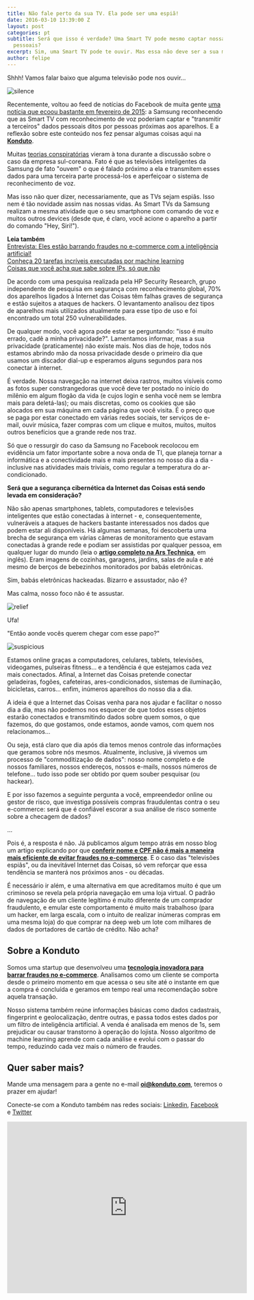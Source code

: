 ```yaml
---
title: Não fale perto da sua TV. Ela pode ser uma espiã!
date: 2016-03-10 13:39:00 Z
layout: post
categories: pt
subtitle: Será que isso é verdade? Uma Smart TV pode mesmo captar nossas informações
  pessoais?
excerpt: Sim, uma Smart TV pode te ouvir. Mas essa não deve ser a sua maior preocupação...
author: felipe
---
```


Shhh! Vamos falar baixo que alguma televisão pode nos ouvir… 

![silence](/images/160310-silence.gif)

Recentemente, voltou ao feed de notícias do Facebook de muita gente [uma notícia que ecoou bastante em fevereiro de 2015](http://exame.abril.com.br/tecnologia/noticias/samsung-pede-que-clientes-evitem-discutir-assuntos-pessoais-em-frente-de-sua-smarttv): a Samsung reconhecendo que as Smart TV com reconhecimento de voz poderiam captar e "transmitir a terceiros" dados pessoais ditos por pessoas próximas aos aparelhos. E a reflexão sobre este conteúdo nos fez pensar algumas coisas aqui na **[Konduto](http://www.konduto.com/?utm_source=konduto&utm_medium=blog&utm_campaign=conteudo)**. 

Muitas [teorias conspiratórias](https://neuronionerd.wordpress.com/2016/02/13/1984-e-hoje-samsung-afirma-que-suas-smart-tvs-estao-ouvindo-as-conversas-de-seus-usuarios/) vieram à tona durante a discussão sobre o caso da empresa sul-coreana. Fato é que as televisões inteligentes da Samsung de fato "ouvem" o que é falado próximo a ela e transmitem esses dados para uma terceira parte processá-los e aperfeiçoar o sistema de reconhecimento de voz. 

Mas isso não quer dizer, necessariamente, que as TVs sejam espiãs. Isso nem é tão novidade assim nas nossas vidas. As Smart TVs da Samsung realizam a mesma atividade que o seu smartphone com comando de voz e muitos outros devices (desde que, é claro, você acione o aparelho a partir do comando "Hey, Siri!").

**Leia também**  
[Entrevista: Eles estão barrando fraudes no e-commerce com a inteligência artificial!](http://ofuturodascoisas.com/entrevista-eles-estao-barrando-fraudes-no-e-commerce-com-a-inteligencia-artificial/)  
[Conheça 20 tarefas incríveis executadas por machine learning](https://blog.konduto.com/pt/2015/12/20-tarefas-incriveis-que-machine-learning-pode-fazer/?utm_source=konduto&utm_medium=blog&utm_campaign=conteudo)  
[Coisas que você acha que sabe sobre IPs, só que não](https://blog.konduto.com/pt/2015/04/coisas-que-voce-acha-que-sabe-sobre-ips-sqn/?utm_source=konduto&utm_medium=blog&utm_campaign=conteudo)

De acordo com uma pesquisa realizada pela HP Security Research, grupo independente de pesquisa em segurança com reconhecimento global, 70% dos aparelhos ligados à Internet das Coisas têm falhas graves de segurança e estão sujeitos a ataques de hackers. O levantamento analisou dez tipos de aparelhos mais utilizados atualmente para esse tipo de uso e foi encontrado um total 250 vulnerabilidades. 

De qualquer modo, você agora pode estar se perguntando: "isso é muito errado, cadê a minha privacidade?". Lamentamos informar, mas a sua privacidade (praticamente) não existe mais. Nos dias de hoje, todos nós estamos abrindo mão da nossa privacidade desde o primeiro dia que usamos um discador dial-up e esperamos alguns segundos para nos conectar à internet. 

É verdade. Nossa navegação na internet deixa rastros, muitos visíveis como as fotos super constrangedoras que você deve ter postado no início do milênio em algum flogão da vida (e cujos login e senha você nem se lembra mais para deletá-las); ou mais discretas, como os cookies que são alocados em sua máquina em cada página que você visita. É o preço que se paga por estar conectado em várias redes sociais, ter serviços de e-mail, ouvir música, fazer compras com um clique e muitos, muitos, muitos outros benefícios que a grande rede nos traz.  

Só que o ressurgir do caso da Samsung no Facebook recolocou em evidência um fator importante sobre a nova onda de TI, que planeja tornar a informática e a conectividade mais e mais presentes no nosso dia a dia - inclusive nas atividades mais triviais, como regular a temperatura do ar-condicionado. 

**Será que a segurança cibernética da Internet das Coisas está sendo levada em consideração?**

Não são apenas smartphones, tablets, computadores e televisões inteligentes que estão conectadas à internet - e, consequentemente, vulneráveis a ataques de hackers bastante interessados nos dados que podem estar ali disponíveis. Há algumas semanas, foi descoberta uma brecha de segurança em várias câmeras de monitoramento que estavam conectadas à grande rede e podiam ser assistidas por qualquer pessoa, em qualquer lugar do mundo (leia o **[artigo completo na Ars Technica](http://arstechnica.com/security/2016/01/how-to-search-the-internet-of-things-for-photos-of-sleeping-babies/)**, em inglês). Eram imagens de cozinhas, garagens, jardins, salas de aula e até mesmo de berços de bebezinhos monitorados por babás eletrônicas. 

Sim, babás eletrônicas hackeadas. Bizarro e assustador, não é?

Mas calma, nosso foco não é te assustar. 

![relief](/images/160310-relief.gif)

Ufa! 

"Então aonde vocês querem chegar com esse papo?"

![suspicious](/images/160310-suspicious.gif)

Estamos online graças a computadores, celulares, tablets, televisões, videogames, pulseiras fitness… e a tendência é que estejamos cada vez mais conectados. Afinal, a Internet das Coisas pretende conectar geladeiras, fogões, cafeteiras, ares-condicionados, sistemas de iluminação, bicicletas, carros… enfim, inúmeros aparelhos do nosso dia a dia.  

A ideia é que a Internet das Coisas venha para nos ajudar e facilitar o nosso dia a dia, mas não podemos nos esquecer de que todos esses objetos estarão conectados e transmitindo dados sobre quem somos, o que fazemos, do que gostamos, onde estamos, aonde vamos, com quem nos relacionamos… 

Ou seja, está claro que dia após dia temos menos controle das informações que geramos sobre nós mesmos. Atualmente, inclusive, já vivemos um processo de "commoditização de dados": nosso nome completo e de nossos familiares, nossos endereços, nossos e-mails, nossos números de telefone… tudo isso pode ser obtido por quem souber pesquisar (ou hackear). 

E por isso fazemos a seguinte pergunta a você, empreendedor online ou gestor de risco, que investiga possíveis compras fraudulentas contra o seu e-commerce: será que é confiável escorar a sua análise de risco somente sobre a checagem de dados? 

… 

Pois é, a resposta é não. Já publicamos algum tempo atrás em nosso blog um artigo explicando por que **[conferir nome e CPF não é mais a maneira mais eficiente de evitar fraudes no e-commerce](http://blog.konduto.com/pt/2014/10/porque-checar-apenas-nome-e-cpf-ja-nao-e-suficiente-na-analise-manual/?utm_source=konduto&utm_medium=blog&utm_campaign=conteudo)**. E o caso das "televisões espiãs", ou da inevitável Internet das Coisas, só vem reforçar que essa tendência se manterá nos próximos anos - ou décadas. 

É necessário ir além, e uma alternativa em que acreditamos muito é que um criminoso se revela pela própria navegação em uma loja virtual. O padrão de navegação de um cliente legítimo é muito diferente de um comprador fraudulento, e emular este comportamento é muito mais trabalhoso (para um hacker, em larga escala, com o intuito de realizar inúmeras compras em uma mesma loja) do que comprar na deep web um lote com milhares de dados de portadores de cartão de crédito. Não acha?

## Sobre a Konduto

Somos uma startup que desenvolveu uma **[tecnologia inovadora para barrar fraudes no e-commerce](http://konduto.com/?utm_source=konduto&utm_medium=blog&utm_campaign=conteudo)**. Analisamos como um cliente se comporta desde o primeiro momento em que acessa o seu site até o instante em que a compra é concluída e geramos em tempo real uma recomendação sobre aquela transação. 

Nosso sistema também reúne informações básicas como dados cadastrais, fingerprint e geolocalização, dentre outras, e passa todos estes dados por um filtro de inteligência artificial. A venda é analisada em menos de 1s, sem prejudicar ou causar transtorno à operação do lojista. Nosso algoritmo de machine learning aprende com cada análise e evolui com o passar do tempo, reduzindo cada vez mais o número de fraudes. 

## Quer saber mais? 

Mande uma mensagem para a gente no e-mail **oi@konduto.com**, teremos o prazer em ajudar!

Conecte-se com a Konduto também nas redes sociais: [Linkedin](https://www.linkedin.com/company/konduto), [Facebook](https://www.facebook.com/konduto) e [Twitter](https://twitter.com/Konduto_)  

<iframe src="https://www.facebook.com/plugins/video.php?href=https%3A%2F%2Fwww.facebook.com%2Fkonduto%2Fvideos%2F613187352119217%2F&show_text=1&width=560" width="560" height="400" style="border:none;overflow:hidden" scrolling="no" frameborder="0" allowTransparency="true"></iframe>
 